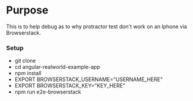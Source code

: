 # Purpose

This is to help debug as to why protractor test don't work on an Iphone via Browserstack.

### Setup

- git clone
- cd angular-realworld-example-app
- npm install
- EXPORT BROWSERSTACK_USERNAME="USERNAME_HERE"
- EXPORT BROWSERSTACK_KEY="KEY_HERE"
- npm run e2e-browserstack

